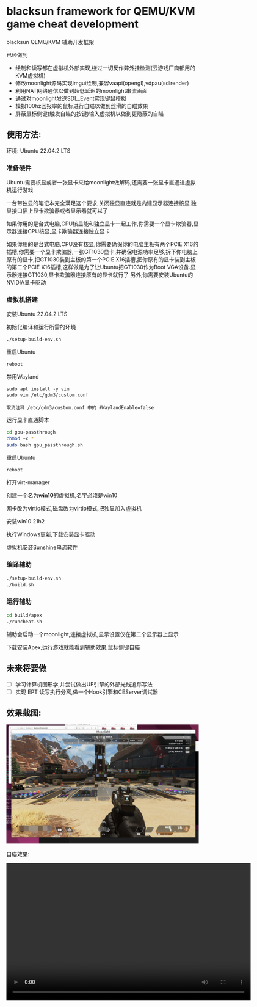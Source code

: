 # blacksun framework for QEMU/KVM game cheat development

blacksun QEMU/KVM 辅助开发框架

已经做到

- 绘制和读写都在虚拟机外部实现,绕过一切反作弊外挂检测(云游戏厂商都用的KVM虚拟机)
- 修改moonlight源码实现imgui绘制,兼容vaapi(opengl),vdpau(sdlrender)
- 利用NAT网络通信以做到超低延迟的moonlight串流画面
- 通过对moonlight发送SDL_Event实现键鼠模拟
- 模拟100hz回报率的鼠标进行自瞄以做到丝滑的自瞄效果
- 屏蔽鼠标侧键(触发自瞄的按键)输入虚拟机以做到更隐蔽的自瞄

## 使用方法:

环境: Ubuntu 22.04.2 LTS

### 准备硬件

Ubuntu需要核显或者一张显卡来给moonlight做解码,还需要一张显卡直通进虚拟机运行游戏

一台带独显的笔记本完全满足这个要求,关闭独显直连就是内建显示器连接核显,独显接口插上显卡欺骗器或者显示器就可以了

如果你用的是台式电脑,CPU核显能和独立显卡一起工作,你需要一个显卡欺骗器,显示器连接CPU核显,显卡欺骗器连接独立显卡

如果你用的是台式电脑,CPU没有核显,你需要确保你的电脑主板有两个PCIE X16的插槽,你需要一个显卡欺骗器,一张GT1030显卡,并确保电源功率足够,拆下你电脑上原有的显卡,把GT1030装到主板的第一个PCIE X16插槽,把你原有的显卡装到主板的第二个PCIE X16插槽,这样做是为了让Ubuntu把GT1030作为Boot VGA设备.显示器连接GT1030,显卡欺骗器连接原有的显卡就行了
另外,你需要安装Ubuntu的NVIDIA显卡驱动

### 虚拟机搭建

安装Ubuntu 22.04.2 LTS

初始化编译和运行所需的环境

```bash
./setup-build-env.sh
```

重启Ubuntu

```bash
reboot
```

禁用Wayland 

```
sudo apt install -y vim
sudo vim /etc/gdm3/custom.conf

取消注释 /etc/gdm3/custom.conf 中的 #WaylandEnable=false
```

运行显卡直通脚本

```bash
cd gpu-passthrough
chmod +x *
sudo bash gpu_passthrough.sh
```

重启Ubuntu

```bash
reboot
```

打开virt-manager

创建一个名为**win10**的虚拟机,名字必须是win10

网卡改为virtio模式,磁盘改为virtio模式,把独显加入虚拟机

安装win10 21h2

执行Windows更新,下载安装显卡驱动

虚拟机安装[Sunshine](https://github.com/LizardByte/Sunshine)串流软件


### 编译辅助

```bash
./setup-build-env.sh
./build.sh
```

### 运行辅助

```bash
cd build/apex
./runcheat.sh
```

辅助会启动一个moonlight,连接虚拟机,显示设置仅在第二个显示器上显示

下载安装Apex,运行游戏就能看到辅助效果,鼠标侧键自瞄

## 未来将要做

- [ ]  学习计算机图形学,并尝试做出UE引擎的外部光线追踪写法
- [ ]  实现 EPT 读写执行分离,做一个Hook引擎和CEServer调试器

## 效果截图:

![1](./screenshots/1.PNG)

自瞄效果:

<video width="640" height="360" controls>
  <source src="videos/aimingeffect.mp4" type="video/mp4">
  Your browser does not support the video tag.
</video>

